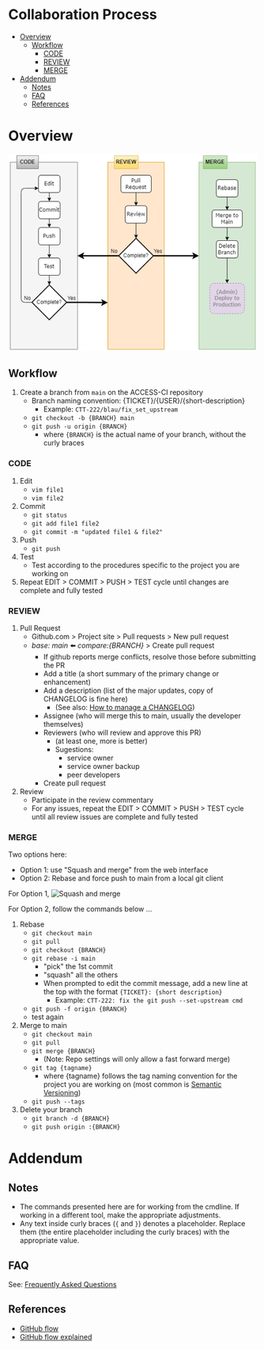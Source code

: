 # Collaboration Process

<!-- vim-markdown-toc GFM -->

* [Overview](#overview)
    * [Workflow](#workflow)
        * [CODE](#code)
        * [REVIEW](#review)
        * [MERGE](#merge)
* [Addendum](#addendum)
    * [Notes](#notes)
    * [FAQ](#faq)
    * [References](#references)

<!-- vim-markdown-toc -->


# Overview
![Git Workflow](/git_workflow.png)

## Workflow
1. Create a branch from `main` on the ACCESS-CI repository
    * Branch naming convention: {TICKET}/{USER}/{short-description}
      * Example: `CTT-222/blau/fix_set_upstream`
    * `git checkout -b {BRANCH} main`
    * `git push -u origin {BRANCH}`
      * where `{BRANCH}` is the actual name of your branch, without the curly braces

### CODE
1. Edit
   * `vim file1`
   * `vim file2`
1. Commit
   * `git status`
   * `git add file1 file2`
   * `git commit -m "updated file1 & file2"`
1. Push
   * `git push`
1. Test
   * Test according to the procedures specific to the project you are working on
1. Repeat EDIT > COMMIT > PUSH > TEST cycle until changes are complete and fully tested

### REVIEW
1. Pull Request
   * Github.com > Project site > Pull requests > New pull request
   * *base: main* :arrow_left: *compare:{BRANCH}* > Create pull request
     * If github reports merge conflicts, resolve those before submitting the PR
     * Add a title (a short summary of the primary change or enhancement)
     * Add a description (list of the major updates, copy of CHANGELOG is fine here)
       * (See also: [How to manage a CHANGELOG](/changelogging.md))
     * Assignee (who will merge this to main, usually the developer themselves)
     * Reviewers (who will review and approve this PR)
       * (at least one, more is better)
       * Sugestions:
         * service owner
         * service owner backup
         * peer developers
     * Create pull request
1. Review
   * Participate in the review commentary
   * For any issues, repeat the EDIT > COMMIT > PUSH > TEST cycle until all review issues are complete and fully tested

### MERGE
Two options here:
* Option 1: use "Squash and merge" from the web interface
* Option 2: Rebase and force push to main from a local git client

For Option 1,
![Squash and merge](/squash-and-merge.png "Squash and merge via github web
interface")

For Option 2, follow the commands below ...
1. Rebase
   * `git checkout main`
   * `git pull`
   * `git checkout {BRANCH}`
   * `git rebase -i main`
     * "pick" the 1st commit
     * "squash" all the others
     * When prompted to edit the commit message, add a new line at the top with
       the format `{TICKET}: {short description}`
       * Example: `CTT-222: fix the git push --set-upstream cmd`
   * `git push -f origin {BRANCH}`
   * test again
1. Merge to main
   * `git checkout main`
   * `git pull`
   * `git merge {BRANCH}`
     * (Note: Repo settings will only allow a fast forward merge)
   * `git tag {tagname}`
     * where {tagname} follows the tag naming convention for the project you are working on
       (most common is [Semantic Versioning](https://semver.org/))
   * `git push --tags`
1. Delete your branch
   * `git branch -d {BRANCH}`
   * `git push origin :{BRANCH}`

# Addendum

## Notes
* The commands presented here are for working from the cmdline. If working in
  a different tool, make the appropriate adjustments.
* Any text inside curly braces (`{` and `}`) denotes a placeholder. Replace
  them (the entire placeholder including the curly braces) with the appropriate
  value.

## FAQ
See: [Frequently Asked Questions](/faq.md)

## References
* [GitHub flow](https://docs.github.com/en/get-started/using-github/github-flow)
* [GitHub flow explained](https://scottchacon.com/2011/08/31/github-flow/)
